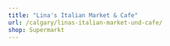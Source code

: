 ```yaml
---
title: "Lina's Italian Market & Cafe"
url: /calgary/linas-italian-market-und-cafe/
shop: Supermarkt
---
```

